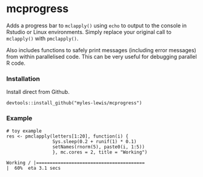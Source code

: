# mcprogress

Adds a progress bar to `mclapply()` using `echo` to output to the console in 
Rstudio or Linux environments. Simply replace your original call to `mclapply()`
with `pmclapply()`.

Also includes functions to safely print messages (including error messages)
from within parallelised code. This can be very useful for debugging parallel R
code.

### Installation

Install direct from Github.
```
devtools::install_github("myles-lewis/mcprogress")
```

### Example

```
# toy example
res <- pmclapply(letters[1:20], function(i) {
                 Sys.sleep(0.2 + runif(1) * 0.1)
                 setNames(rnorm(5), paste0(i, 1:5))
                 }, mc.cores = 2, title = "Working")
```
```
Working / |========================================                          |  60%  eta 3.1 secs
```
